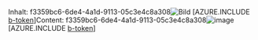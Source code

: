 <span data-ttu-id="52256-101">Inhalt: f3359bc6-6de4-4a1d-9113-05c3e4c8a308![Bild](a5d53dbb-1f1f-4c8d-9e81-055559bdee64.png)
[AZURE.INCLUDE [b-token](5022bec1-ad20-4afd-a030-9eedac62032b.md)]</span><span class="sxs-lookup"><span data-stu-id="52256-101">Content: f3359bc6-6de4-4a1d-9113-05c3e4c8a308![image](a5d53dbb-1f1f-4c8d-9e81-055559bdee64.png)
[AZURE.INCLUDE [b-token](5022bec1-ad20-4afd-a030-9eedac62032b.md)]</span></span>
